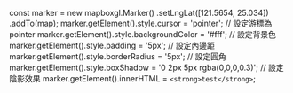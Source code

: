 const marker = new mapboxgl.Marker()
    .setLngLat([121.5654, 25.034])
    .addTo(map);
    marker.getElement().style.cursor = 'pointer'; // 設定游標為 pointer
    marker.getElement().style.backgroundColor = '#fff'; // 設定背景色
    marker.getElement().style.padding = '5px'; // 設定內邊距
    marker.getElement().style.borderRadius = '5px'; // 設定圓角
    marker.getElement().style.boxShadow = '0 2px 5px rgba(0,0,0,0.3)'; // 設定陰影效果
    marker.getElement().innerHTML = `<strong>test</strong>`;
